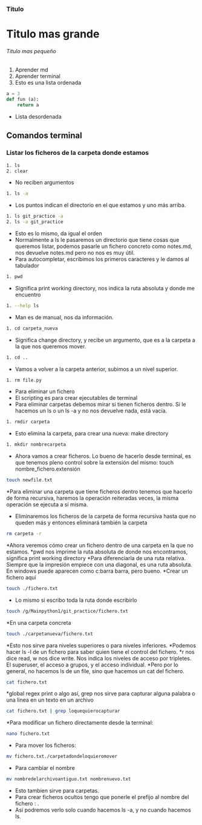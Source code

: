 ### Titulo
# Titulo mas grande
###### Titulo mas pequeño
1. Aprender  md
2. Aprender terminal
3. Esto es una lista ordenada

```python
a = 3
def fun (a):
    return a
```
* Lista desordenada

## Comandos terminal
### Listar los ficheros de la carpeta donde estamos
```bash
1. ls
2. clear
```
* No reciben argumentos
```bash
1. ls -a
```
* Los puntos indican el directorio en el que estamos y uno más arriba.
```bash
1. ls git_practice -a
2. ls -a git_practice
```
* Esto es lo mismo, da igual el orden
* Normalmente a ls le pasaremos un directorio que tiene cosas que queremos listar, podemos pasarle un fichero concreto como notes.md, nos devuelve notes.md pero no nos es muy útil.
* Para autocompletar, escribimos los primeros caracteres y le damos al tabulador
```bash
1. pwd
```
* Significa print working directory, nos indica la ruta absoluta y donde me encuentro
```bash
1. --help ls
```
* Man es de manual, nos da información.
```bash
1. cd carpeta_nueva
```
* Significa change directory, y recibe un argumento, que es a la carpeta a la que nos queremos mover.
```bash
1. cd ..
```
* Vamos a volver a la carpeta anterior, subimos a un nivel superior.
```bash
1. rm file.py
```
* Para eliminar un fichero
* El scripting es para crear ejecutables de terminal
* Para eliminar carpetas debemos mirar si tienen ficheros dentro. Si le hacemos un ls o un ls -a y no nos devuelve nada, está vacía. 
```bash
1. rmdir carpeta
```
* Esto elimina la carpeta, para crear una nueva: make directory
```bash
1. mkdir nombrecarpeta
```
* Ahora vamos a crear ficheros. Lo bueno de hacerlo desde terminal, es que tenemos pleno control sobre la extensión del mismo: touch nombre_fichero.extensión
```bash
touch newfile.txt
```
*Para eliminar una carpeta que tiene ficheros dentro tenemos que hacerlo de forma recursiva, haremos la operación reiteradas veces, la misma operación se ejecuta a sí misma. 
* Eliminaremos los ficheros de la carpeta de forma recursiva hasta que no queden más y entonces eliminará también la carpeta
```bash
rm carpeta -r
```
*Ahora veremos cómo crear un fichero dentro de una carpeta en la que no estamos.
*pwd nos imprime la ruta absoluta de donde nos encontramos, significa print working directory
*Para diferenciarla de una ruta relativa. Siempre que la impresión empiece con una diagonal, es una ruta absoluta. En windows puede aparecen como c:barra barra, pero bueno. 
*Crear un fichero aqui
```bash
touch ./fichero.txt
```
* Lo mismo si escribo toda la ruta donde escribirlo
```bash
touch /g/Mainpython1/git_practice/fichero.txt
```
*En una carpeta concreta
```bash
touch ./carpetanueva/fichero.txt
```
*Esto nos sirve para niveles superiores o para niveles inferiores.
*Podemos hacer ls -l de un fichero para saber quien tiene el control del fichero.
*r nos dice read, w nos dice write. Nos indica los niveles de acceso por tripletes. El superuser, el acceso a grupos, y el acceso individual.
*Pero por lo general, no hacemos ls de un file, sino que hacemos un cat del fichero.
```bash
cat fichero.txt
```
*global regex print o algo así, grep nos sirve para capturar alguna palabra o una linea en un texto en un archivo
```bash
cat fichero.txt | grep loquequierocapturar
```
*Para modificar un fichero directamente desde la terminal:
```bash
nano fichero.txt
```
* Para mover los ficheros:
```bash
mv fichero.txt./carpetadondeloquieromover
```
* Para cambiar el nombre
```bash
mv nombredelarchivoantiguo.txt nombrenuevo.txt
```
* Esto tambien sirve para carpetas.
* Para crear ficheros ocultos tengo que ponerle el prefijo al nombre del fichero : .
* Así podremos verlo solo cuando hacemos ls -a, y no cuando hacemos ls.





